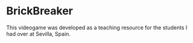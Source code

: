 # BrickBreaker

This videogame was developed as a teaching resource for the students I had over at Sevilla, Spain.
